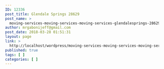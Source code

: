 ```yaml
---
ID: 12336
post_title: Glendale Springs 28629
post_name: >
  moving-services-moving-services-moving-services-glendalesprings-28629
author: mrgabonijeff@gmail.com
post_date: 2018-03-28 01:51:31
layout: page
link: >
  http://localhost/wordpress/moving-services-moving-services-moving-services-glendalesprings-28629/
published: true
tags: [ ]
categories: [ ]
---
```

